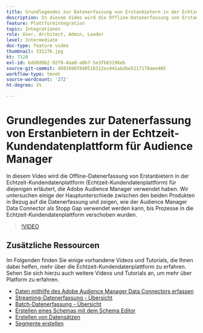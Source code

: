 ```yaml
---
title: Grundlegendes zur Datenerfassung von Erstanbietern in der Echtzeit-Kundendatenplattform für Audience Manager
description: In diesem Video wird die Offline-Datenerfassung von Erstanbietern in der Echtzeit-Kundendatenplattform (Echtzeit-Kundendatenplattform) für diejenigen erläutert, die Adobe Audience Manager verwendet haben. Wir untersuchen einige der Hauptunterschiede zwischen den beiden Produkten in Bezug auf die Datenerfassung und zeigen, wie der Audience Manager Data Connector als Stopp Gap verwendet werden kann, bis Prozesse in die Echtzeit-Kundendatenplattform verschoben wurden.
feature: Plattformintegration
topic: Integrationen
role: User, Architect, Admin, Leader
level: Intermediate
doc-type: feature video
thumbnail: 331276.jpg
kt: 7128
exl-id: bdd8d9b2-92f9-4aa0-a0b7-5e3fb63196eb
source-git-commit: 4b91696f840518312ec041abdbe5217178aee405
workflow-type: tm+mt
source-wordcount: '272'
ht-degree: 1%

---
```


# Grundlegendes zur Datenerfassung von Erstanbietern in der Echtzeit-Kundendatenplattform für Audience Manager

In diesem Video wird die Offline-Datenerfassung von Erstanbietern in der Echtzeit-Kundendatenplattform (Echtzeit-Kundendatenplattform) für diejenigen erläutert, die Adobe Audience Manager verwendet haben. Wir untersuchen einige der Hauptunterschiede zwischen den beiden Produkten in Bezug auf die Datenerfassung und zeigen, wie der Audience Manager Data Connector als Stopp Gap verwendet werden kann, bis Prozesse in die Echtzeit-Kundendatenplattform verschoben wurden.


>[!VIDEO](https://video.tv.adobe.com/v/331276/?quality=12&learn=on)

## Zusätzliche Ressourcen

Im Folgenden finden Sie einige vorhandene Videos und Tutorials, die Ihnen dabei helfen, mehr über die Echtzeit-Kundendatenplattform zu erfahren. Sehen Sie sich hierzu auch weitere Videos und Tutorials an, um mehr über Platform zu erfahren.

* [Daten mithilfe des Adobe Audience Manager Data Connectors erfassen](https://experienceleague.adobe.com/docs/platform-learn/tutorials/sources/ingest-data-from-aam.html?lang=en#sources)
* [Streaming-Datenerfassung - Übersicht](https://experienceleague.adobe.com/docs/platform-learn/tutorials/data-ingestion/understanding-streaming-ingestion.html?lang=en#data-ingestion)
* [Batch-Datenerfassung - Übersicht](https://experienceleague.adobe.com/docs/platform-learn/tutorials/data-ingestion/batch-ingestion-overview.html?lang=en#data-ingestion)
* [Erstellen eines Schemas mit dem Schema Editor](https://experienceleague.adobe.com/docs/experience-platform/xdm/tutorials/create-schema-ui.html?lang=en#getting-started)
* [Erstellen von Datensätzen](https://experienceleague.adobe.com/docs/platform-learn/getting-started-for-data-architects-and-data-engineers/create-datasets.html?lang=en#permissions-required)
* [Segmente erstellen](https://experienceleague.adobe.com/docs/platform-learn/tutorials/segments/create-segments.html?lang=en#segments)

